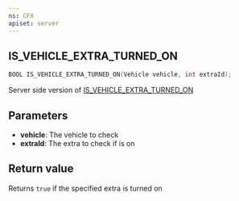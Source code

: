 ```yaml
---
ns: CFX
apiset: server
---
```

## IS_VEHICLE_EXTRA_TURNED_ON

```c
BOOL IS_VEHICLE_EXTRA_TURNED_ON(Vehicle vehicle, int extraId);
```

Server side version of [IS_VEHICLE_EXTRA_TURNED_ON](#_0xD2E6822DBFD6C8BD)

## Parameters
* **vehicle**: The vehicle to check
* **extraId**: The extra to check if is on

## Return value
Returns `true` if the specified extra is turned on
